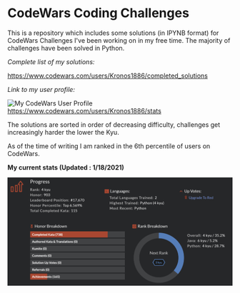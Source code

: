 # CodeWars Coding Challenges

This is a repository which includes some solutions (in IPYNB format) for CodeWars Challenges I've been working on in my free time.
The majority of challenges have been solved in Python.

_Complete list of my solutions:_
  
  https://www.codewars.com/users/Kronos1886/completed_solutions

_Link to my user profile:_

![My CodeWars User Profile](https://www.codewars.com/users/Kronos1886/badges/large)  
  https://www.codewars.com/users/Kronos1886/stats

The solutions are sorted in order of decreasing difficulty, challenges get increasingly harder the lower the Kyu.

As of the time of writing I am ranked in the 6th percentile of users on CodeWars.

__My current stats (Updated : 1/18/2021)__

![My Stats as of 1/17/2021](Stats01182021(2).png)
